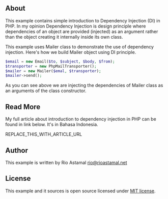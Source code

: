 ## About

This example contains simple introduction to Dependency Injection (DI) in PHP.
In my opinion Dependency Injection is design principle where dependencies of
an object are provided (injected) as an argument rather than the object
creating it internally inside its own class.

This example uses Mailer class to demonstrate the use of dependency injection.
Here's how we build Mailer object using DI principle.

```php
$email = new Email($to, $subject, $body, $from);
$transporter = new PhpMailTransporter();
$mailer = new Mailer($emal, $transporter);
$mailer->send();
```

As you can see above we are injecting the dependencies of Mailer class as an
arguments of the class constructor.

## Read More

My full article about introduction to dependency injection in PHP can be found
in link below. It's in Bahasa Indonesia.

REPLACE_THIS_WITH_ARTICLE_URL

## Author

This example is written by Rio Astamal <rio@rioastamal.net>

## License

This example and it sources is open source licensed under [MIT license](http://opensource.org/licenses/MIT).